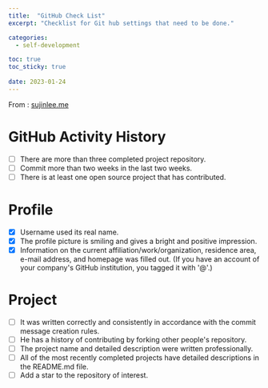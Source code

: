 ```yaml
---
title:  "GitHub Check List"
excerpt: "Checklist for Git hub settings that need to be done."

categories:
  - self-development

toc: true
toc_sticky: true
 
date: 2023-01-24
---
```

From : [sujinlee.me]("https://sujinlee.me/professional-github/")

# GitHub Activity History   
- [ ] There are more than three completed project repository.
- [ ] Commit more than two weeks in the last two weeks.
- [ ] There is at least one open source project that has contributed.

# Profile   
- [x] Username used its real name.
- [x] The profile picture is smiling and gives a bright and positive impression.
- [x] Information on the current affiliation/work/organization, residence area, e-mail address, and homepage was filled out. (If you have an account of your company's GitHub institution, you tagged it with '@'.)

# Project   
- [ ] It was written correctly and consistently in accordance with the commit message creation rules.
- [ ] He has a history of contributing by forking other people's repository.
- [ ] The project name and detailed description were written professionally.
- [ ] All of the most recently completed projects have detailed descriptions in the README.md file.
- [ ] Add a star to the repository of interest.